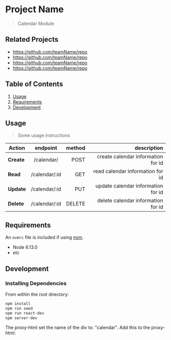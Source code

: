 # Project Name

> Calendar Module

## Related Projects

  - https://github.com/teamName/repo
  - https://github.com/teamName/repo
  - https://github.com/teamName/repo
  - https://github.com/teamName/repo

## Table of Contents

1. [Usage](#Usage)
1. [Requirements](#requirements)
1. [Development](#development)

## Usage

> Some usage instructions


| Action       | endpoint      | method  |  description                         |  
| ------------ |:-------------:| -------:|-------------------------------------:|  
| **Create**   | /calendar/    | POST    | create calendar information for id   |  
| **Read**     | /calendar/:id | GET     | read calendar information for id     |  
| **Update**   | /calendar/:id | PUT     | update calendar information for id   |  
| **Delete**   | /calendar/:id | DELETE  | delete calendar information for id   |  

## Requirements

An `nvmrc` file is included if using [nvm](https://github.com/creationix/nvm).

- Node 6.13.0
- etc

## Development

### Installing Dependencies

From within the root directory:

```sh
npm install
npm run seed
npm run react-dev
npm server-dev
```
The proxy-html set the name of the div to: "calendar".
Add this to the proxy-html: <script src="http://localhost:3005/bundle.js"></script>
